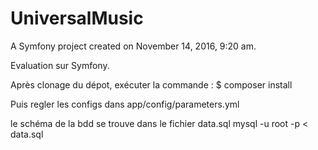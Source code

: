 UniversalMusic
==============

A Symfony project created on November 14, 2016, 9:20 am.

Evaluation sur Symfony.


Après clonage du dépot, exécuter la commande :
 $ composer install
 
Puis regler les configs dans 
app/config/parameters.yml

le schéma de la bdd se trouve dans le fichier data.sql
 mysql -u root -p < data.sql
 
 
    